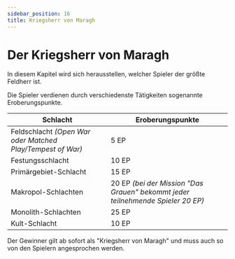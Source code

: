 ```yaml
---
sidebar_position: 16
title: Kriegsherr von Maragh
---
```


# Der Kriegsherr von Maragh

In diesem Kapitel wird sich herausstellen, welcher Spieler der größte Feldherr ist.

Die Spieler verdienen durch verschiedenste Tätigkeiten sogenannte Eroberungspunkte.

|Schlacht|Eroberungspunkte|
|---|---|
|Feldschlacht *(Open War oder Matched Play/Tempest of War)*|5 EP|
|Festungsschlacht|10 EP|
|Primärgebiet-Schlacht|15 EP|
|Makropol-Schlachten|20 EP *(bei der Mission "Das Grauen" bekommt jeder teilnehmende Spieler 20 EP)*|
|Monolith-Schlachten|25 EP|
|Kult-Schlacht|10 EP|

Der Gewinner gilt ab sofort als "Kriegsherr von Maragh" und muss auch so von den Spielern angesprochen werden.